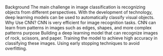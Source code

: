Background
The main challenge in image classification is recognizing objects from different perspectives.
With the development of technology, deep learning models can be used to automatically classify visual objects.
Why Use CNN?
CNN is very efficient for image recognition tasks.
CNN can learn from patterns in images such as edges, shapes, and more complex patterns
purpose
Building a deep learning model that can recognize images of rock, scissors, and paper.
Training the model to achieve high accuracy in classifying these images.
Using early stopping techniques to avoid overfitting.
